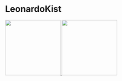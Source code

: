 # LeonardoKist

<div>
  <a href="https://github.com/leokist">
    
  <img height="180em" src="https://github-readme-stats.vercel.app/api?username=leokist&show_icons=true&theme=tokyonight&include_all_commits=true&count_private=true"/>
  <img height="180em" src="https://github-readme-stats.vercel.app/api/top-langs/?username=leokist&layout=compact&langs_count=6&theme=tokyonight"/>
</div>

